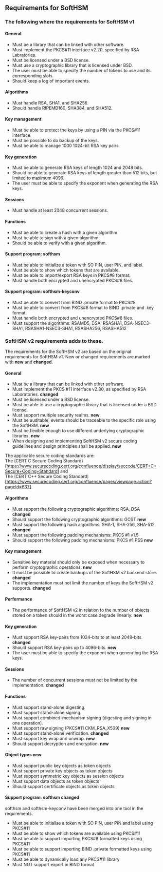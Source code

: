 ## Requirements for SoftHSM

### The following where the requirements for SoftHSM v1

#### General

- Must be a library that can be linked with other software.
- Must implement the PKCS#11 interface v2.20, specified by RSA Labratories.
- Must be licensed under a BSD license.
- Must use a cryptographic library that is licensed under BSD.
- The user must be able to specify the number of tokens to use and its corresponding slots.
- Should keep a log of important events.

#### Algorithms

- Must handle RSA, SHA1, and SHA256.
- Should handle RIPEMD160, SHA384, and SHA512.

#### Key management

- Must be able to protect the keys by using a PIN via the PKCS#11 interface.
- Must be possible to do backup of the keys.
- Must be able to manage 1000 1024-bit RSA key pairs

#### Key generation

- Must be able to generate RSA keys of length 1024 and 2048 bits.
- Should be able to generate RSA keys of length greater than 512 bits, but limited to maximum 4096.
- The user must be able to specify the exponent when generating the RSA keys.

#### Sessions

- Must handle at least 2048 concurrent sessions.

#### Functions

- Must be able to create a hash with a given algorithm.
- Must be able to sign with a given algorithm.
- Should be able to verify with a given algorithm.

#### Support program: softhsm

- Must be able to initialize a token with SO PIN, user PIN, and label.
- Must be able to show which tokens that are available.
- Must be able to import/export RSA keys in PKCS#8 format.
- Must handle both encrypted and unencrypted PKCS#8 files.

#### Support program: softhsm-keyconv

- Must be able to convert from BIND .private format to PKCS#8.
- Must be able to convert from PKCS#8 format to BIND .private and .key format.
- Must handle both encrypted and unencrypted PKCS#8 files.
- Must support the algorithms: RSAMD5, DSA, RSASHA1, DSA-NSEC3-SHA1, RSASHA1-NSEC3-SHA1, RSASHA256, RSASHA512

### SoftHSM v2 requirements adds to these.

The requirements for the SoftHSM v2 are based on the original requirements for SoftHSM v1.
New or changed requirements are marked with __new__ and __changed__.

#### General

- Must be a library that can be linked with other software.
- Must implement the PKCS #11 interface v2.30, as specified by RSA Laboratories. __changed__
- Must be licensed under a BSD license.
- Must be able to use a cryptographic library that is licensed under a BSD license.
- Must support multiple security realms. __new__
- Must be auditable; events should be traceable to the specific role using the SoftHSM. __new__
- Must be flexible enough to use different underlying cryptographic libraries. __new__
- When designing and implementing SoftHSM v2 secure coding guidelines and design principles shall be applied. __new__

The applicable secure coding standards are:  
The (CERT C Secure Coding Standard)[https://www.securecoding.cert.org/confluence/display/seccode/CERT+C+Secure+Coding+Standard] and  
The (CERT C++ Secure Coding Standard)[https://www.securecoding.cert.org/confluence/pages/viewpage.action?pageId=637].

#### Algorithms

- Must support the following cryptographic algorithms: RSA, DSA __changed__
- Should support the following cryptographic algorithms: GOST __new__
- Must support the following hash algorithms: SHA-1, SHA-256, SHA-512 __changed__
- Must support the following padding mechanisms: PKCS #1 v1.5
- Should support the following padding mechanisms: PKCS #1 PSS __new__

#### Key management

- Sensitive key material should only be exposed when necessary to perform cryptographic operations. __new__
- It must be possible to create backups of the SoftHSM v2 backend store. __changed__
- The implementation must not limit the number of keys the SoftHSM v2 supports. __changed__

#### Performance

- The performance of SoftHSM v2 in relation to the number of objects stored on a token should in the worst case degrade linearly. __new__

#### Key generation

- Must support RSA key-pairs from 1024-bits to at least 2048-bits. __changed__
- Should support RSA key-pairs up to 4096-bits. __new__
- The user must be able to specify the exponent when generating the RSA keys.

#### Sessions

- The number of concurrent sessions must not be limited by the implementation. __changed__

#### Functions

- Must support stand-alone digesting.
- Must support stand-alone signing.
- Must support combined-mechanism signing (digesting and signing in one operation).
- Must support raw signing (PKCS#11 CKM_RSA_X509) __new__
- Must support stand-alone verification. __changed__
- Must support key wrap and unwrap. __new__
- Should support decryption and encryption. __new__

#### Object types __new__

- Must support public key objects as token objects
- Must support private key objects as token objects
- Must support symmetric key objects as session objects
- Must support data objects as token objects
- Should support certificate objects as token objects

#### Support program: softhsm __changed__

softhsm and softhsm-keyconv have been merged into one tool in the requirements.

- Must be able to initialise a token with SO PIN, user PIN and label using PKCS#11
- Must be able to show which tokens are available using PKCS#11
- Must be able to support importing PKCS#8 formatted keys using PKCS#11
- Must be able to support importing BIND .private formatted keys using PKCS#11
- Must be able to dynamically load any PKCS#11 library
- Must NOT support export in BIND format
